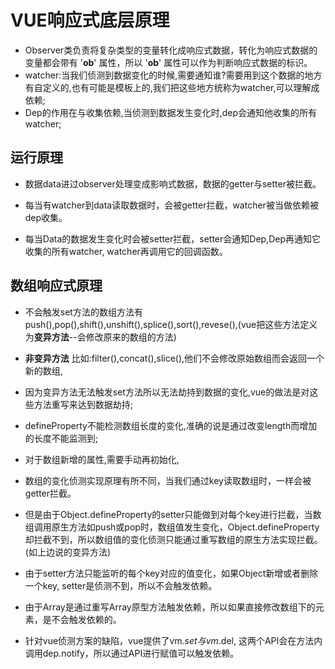 # VUE响应式底层原理

- Observer类负责将复杂类型的变量转化成响应式数据，转化为响应式数据的变量都会带有 '__ob__'  属性，所以 '__ob__' 属性可以作为判断响应式数据的标识。
- watcher:当我们侦测到数据变化的时候,需要通知谁?需要用到这个数据的地方有自定义的,也有可能是模板上的,我们把这些地方统称为watcher,可以理解成依赖;
- Dep的作用在与收集依赖,当侦测到数据发生变化时,dep会通知他收集的所有watcher;

## 运行原理

- 数据data进过observer处理变成影响式数据，数据的getter与setter被拦截。

- 每当有watcher到data读取数据时，会被getter拦截，watcher被当做依赖被dep收集。

- 每当Data的数据发生变化时会被setter拦截，setter会通知Dep,Dep再通知它收集的所有watcher, watcher再调用它的回调函数。

## 数组响应式原理

- 不会触发set方法的数组方法有push(),pop(),shift(),unshift(),splice(),sort(),revese(),(vue把这些方法定义为**变异方法**--会修改原来的数组的方法)
- **非变异方法** 比如:filter(),concat(),slice(),他们不会修改原始数组而会返回一个新的数组,
- 因为变异方法无法触发set方法所以无法劫持到数据的变化,vue的做法是对这些方法重写来达到数据劫持;

- defineProperty不能检测数组长度的变化,准确的说是通过改变length而增加的长度不能监测到;
- 对于数组新增的属性,需要手动再初始化,
- 数组的变化侦测实现原理有所不同，当我们通过key读取数组时，一样会被getter拦截。
- 但是由于Object.defineProperty的setter只能做到对每个key进行拦截，当数组调用原生方法如push或pop时，数组值发生变化，Object.defineProperty却拦截不到，所以数组值的变化侦测只能通过重写数组的原生方法实现拦截。(如上边说的变异方法)


- 由于setter方法只能监听的每个key对应的值变化，如果Object新增或者删除一个key, setter是侦测不到，所以不会触发依赖。
- 由于Array是通过重写Array原型方法触发依赖，所以如果直接修改数组下的元素，是不会触发依赖的。
- 针对vue侦测方案的缺陷，vue提供了vm.$set与vm.$del, 这两个API会在方法内调用dep.notify，所以通过API进行赋值可以触发依赖。
